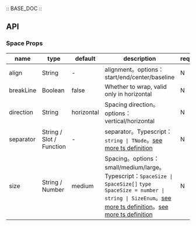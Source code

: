 :: BASE_DOC ::

## API

### Space Props

name | type | default | description | required
-- | -- | -- | -- | --
align | String | - | alignment。options：start/end/center/baseline | N
breakLine | Boolean | false | Whether to wrap, valid only in horizontal | N
direction | String | horizontal | Spacing direction。options：vertical/horizontal | N
separator | String / Slot / Function | - | separator。Typescript：`string \| TNode`。[see more ts definition](https://github.com/Tencent/tdesign-vue-next/blob/develop/src/common.ts) | N
size | String / Number | medium | Spacing。options：small/medium/large。Typescript：`SpaceSize \| SpaceSize[]` `type SpaceSize = number \| string \| SizeEnum`。[see more ts definition](https://github.com/Tencent/tdesign-vue-next/blob/develop/src/common.ts)。[see more ts definition](https://github.com/Tencent/tdesign-vue-next/tree/develop/src/space/type.ts) | N
